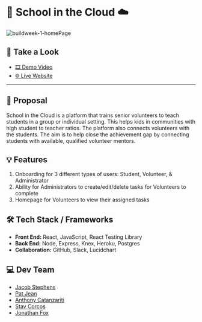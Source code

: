 # 🏫 School in the Cloud ☁️

![buildweek-1-homePage](https://user-images.githubusercontent.com/22039228/110830191-cab6c380-824d-11eb-84f6-d6dbd3ca2967.png)

## 👀 Take a Look

- [🎞️ Demo Video](http://www.youtube.com/watch?feature=player_embedded&v=2jbTWIWxLdg)
- [🌐 Live Website](https://school-in-the-cloud-pied.vercel.app/)

---

## 📝 Proposal
School in the Cloud is a platform that trains senior volunteers to teach students in a group or individual setting. This helps kids in communities with high student to teacher ratios. The platform also connects volunteers with the students. The aim is to help close the achievement gap by connecting students with available, qualified volunteer mentors.
 
## 💡 Features
1. Onboarding for 3 different types of users: Student, Volunteer, & Administrator
2. Ability for Administrators to create/edit/delete tasks for Volunteers to complete
3. Homepage for Volunteers to view their assigned tasks

## 🛠 Tech Stack / Frameworks
- **Front End:** React, JavaScript, React Testing Library
- **Back End:** Node, Express, Knex, Heroku, Postgres
- **Collaboration:** GitHub, Slack, Lucidchart

## 💻 Dev Team
- [Jacob Stephens](https://github.com/Jacobstephens17)
- [Pat Jean](https://github.com/PhatherJean)
- [Anthony Catanzariti](https://github.com/apcatanzariti)
- [Stav Corcos](https://github.com/Poonchy)
- [Jonathan Fox](https://github.com/jfox16)
